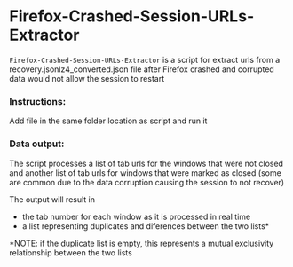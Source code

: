 # Firefox-Crashed-Session-URLs-Extractor

`Firefox-Crashed-Session-URLs-Extractor` is a script for extract urls from a recovery.jsonlz4_converted.json file after Firefox crashed and corrupted data would not allow the session to restart

### Instructions:
Add file in the same folder location as script and run it

### Data output:

The script processes a list of tab urls for the windows that were not closed and another list of tab urls for windows that were marked as closed (some are common due to the data corruption causing the session to not recover)

The output will result in
- the tab number for each window as it is processed in real time
- a list representing duplicates and diferences between the two lists*

*NOTE: if the duplicate list is empty, this represents a mutual exclusivity relationship between the two lists
